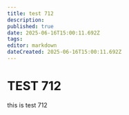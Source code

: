 ```yaml
---
title: test 712
description: 
published: true
date: 2025-06-16T15:00:11.692Z
tags: 
editor: markdown
dateCreated: 2025-06-16T15:00:11.692Z
---
```


# TEST 712
this is test 712
